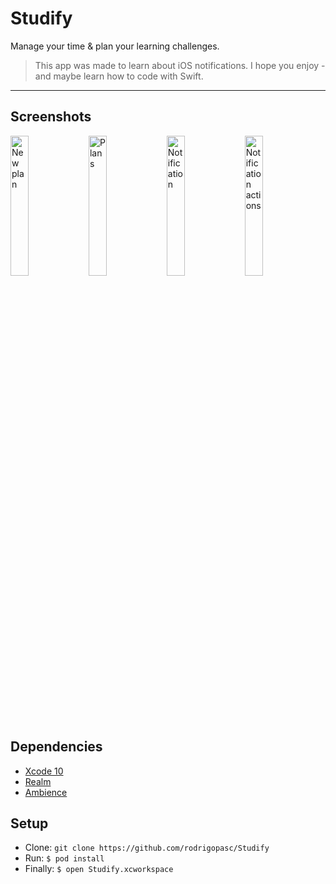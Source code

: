 # Studify
Manage your time & plan your learning challenges.
> This app was made to learn about iOS notifications. I hope you enjoy - and maybe learn how to code with Swift.
<hr />

## Screenshots

<p>
  <img src="https://i.imgur.com/9i5btn9.png" width="24%" alt="New plan" />
    <img src="https://i.imgur.com/rCth1gK.png" width="24%" alt="Plans" />
    <img src="https://i.imgur.com/enZ9meR.png" width="24%" alt="Notification" />
    <img src="https://i.imgur.com/Z3sfSdd.png" width="24%" alt="Notification actions" />
</p>

## Dependencies
* [Xcode 10](https://developer.apple.com/xcode)
* [Realm](https://realm.io)
* [Ambience](https://github.com/tmergulhao/Ambience)

## Setup
* Clone: `git clone https://github.com/rodrigopasc/Studify`
* Run: `$ pod install`
* Finally: `$ open Studify.xcworkspace`
